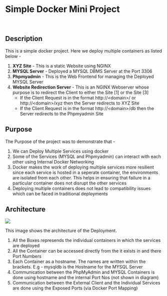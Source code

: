<h1>Simple Docker Mini Project</h1>
<br>
<h2>Description</h2>

This is a simple docker project. Here we deploy multiple containers as listed below - 
<ol>
 <li><strong>XYZ Site</strong> - This is a static Website using NGINX</li>
 <li><strong>MYSQL Server</strong> - Deployed a MYSQL DBMS Server at the Port 3306</li>
 <li><strong>Phpmyadmin</strong> - This is the Web Frontend for managing the Deployed MYSQL Server</strong>
 <li>
<strong>Website Redirection Server</strong> - This is an NGINX Webserver whose purpose is to redirect the Client to either the Site [1] or the Site [3]
	<ul>
		<li>If the Client Request is in the format http://&lt;domain&gt;/ or http://&lt;domain&gt;/xyz then the Server redirects to XYZ Site</li>
		<li>If the Client Request is in the format http://&lt;domain&gt;/db then the Server redirects to the Phpmyadmin Site</li>
	</ul>
</li>
</ol>
<h2>Purpose</h2>

The Purpose of the project was to demonstrate that - 
<ol>
	<li>We can Deploy Multiple Services using docker</li>
	<li>Some of the Services (MYSQL and Phpmyadmin) can interact with each other using Internal Docker Networking</li>
	<li>Docker makes the work of deploying multiple services more resilient since each service is hosted in a seperate container, the environments are isolated from each other. This helps in ensuring that failure in a particular container does not disrupt the other services</li>
	<li>Deploying multiple containers does not lead to compatibility issues which can be faced in traditional deployments</li>
</ol>

<h2>Architecture</h2>
<img src="https://i.imgur.com/ve15ePj.png">

This image shows the architecture of the Deployment.
<ol>
<li>All the Boxes represends the individual containers in which the services are deployed</li>
<li>All the Container can be accessed directly from the <Domain> it exists in and there Port Numbers</li>
<li>Each Container as a hostname. The names are written within the brackets. E.g - mysqldb is the Hostname for the MYSQL Server</li>
<li>Communication between the PhpMyAdmin and MYSQL Containers is done using hostname and the internal Port Nos (not shown in diagram)</li>
<li>Communication between the External Client and the Individual Services are done using the Exposed Ports (via Docker Port Mapping)</li>
</ol>
